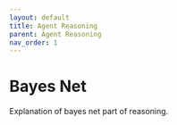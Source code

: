 ```yaml
---
layout: default
title: Agent Reasoning
parent: Agent Reasoning
nav_order: 1
---
```

# Bayes Net

Explanation of bayes net part of reasoning.